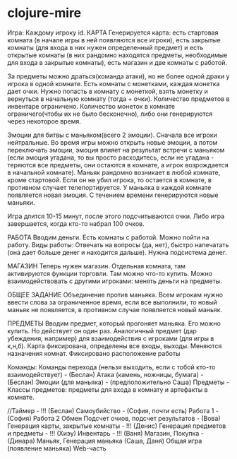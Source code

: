# clojure-mire
Игра: Каждому игроку id.
КАРТА
Генерируется карта: есть стартовая комната (в начале игры в ней появляются все игроки), есть закрытые комнаты (для входа в них нужен определенный предмет) и есть открытые комнаты (в них рандомно находятся предметы, необходимые для входа в закрытые комнаты), есть магазин и две комнаты с работой.

За предметы можно драться(команда атаки), но не более одной драки у игрока в одной комнате.
Есть комнаты с монетками, каждая монетка дает очки. Нужно попасть в комнату с монеткой, взять монетку и вернуться в начальную комнату (тогда + очки). Количество предметов в инвентаре ограничено. Количество монеток в комнате ограничего(чтобы их не было бесконечно), либо они генерируются через некоторое время.

Эмоции для битвы с маньяком(всего 2 эмоции). Сначала все игроки нейтральные. Во время игры можно открыть новые эмоции, а потом переключать эмоции, эмоция влияет на результат встречи с маньяком (если эмоция угадана, то вы просто расходитесь, если не угадана - теряются все предметы, они остаются в комнате, а игрок возрождается в начальной комнате). 
Маньяк рандомно возникает в любой комнате, кроме стартовой. Если он не убил игрока, то остается в комнате, в противном случает телепортируется. У маньяка в каждой комнате появляется новая эмоция. С течением времени генерируются новые маньяки.

Игра длится 10-15 минут, после этого подсчитываются очки. Либо игра завершается, когда кто-то набрал 100 очков.

РАБОТА
Вводим деньги. Есть комнаты с работой. Можно пойти на работу. Виды работы: Отвечать на вопросы (да, нет), быстро напечатать (она дает больше денег и находится дальше). Нужна подсистема денег.

МАГАЗИН
Теперь нужен магазин. Отдельная комната, там активируются функции торговли. Там можно что-то купить. 
Можно взаимодействовать с другими игроками: менять деньги на предметы.

ОБЩЕЕ ЗАДАНИЕ
Объединение против маньяка. Всем игрокам нужно ввести слова за ограниченное время, если все выполнили, то новый маньяк не появляется, в противном случае появляется новый маньяк. 

ПРЕДМЕТЫ
Вводим предмет, который прогоняет маньяка. Его можно купить. Но действует он один раз.
Аналогичный предмет (дар убеждения, например) для взаимодействия с игроками (для игры в к,н,б).
Карта фиксирована, определены все входы, выходы. Меняются назначения комнат. Фиксировано расположение работы


Команды:
Команды перехода (нельзя выходить, если с тобой кто-то взаимодействует) - (Беслан)
Атака (камень, ножницы, бумага) - (Беслан)
Эмоции (для маньяка) - (предположительно Саша)
Предметы - Классы предметов: предметы для входа в комнату и артефакты в комнате.

//Таймер - !!! (Беслан)
Самоубийство - (София, почти есть)
Работа 1 - (София)
Работа 2
Обмен
Подсчет очков, подсчет результатов - (Вова)
Генерация карты, закрытые комнаты - !!! (Денис)
Генерация предметов и предметы - !!! (Хиэу)
Инвентарь - !!! (Ваня) 
Магазин, Покупка - (Динара)
Маньяк, Генерация маньяка (Саша, Даня)
Общая игра (появление маньяка)
Web-часть
